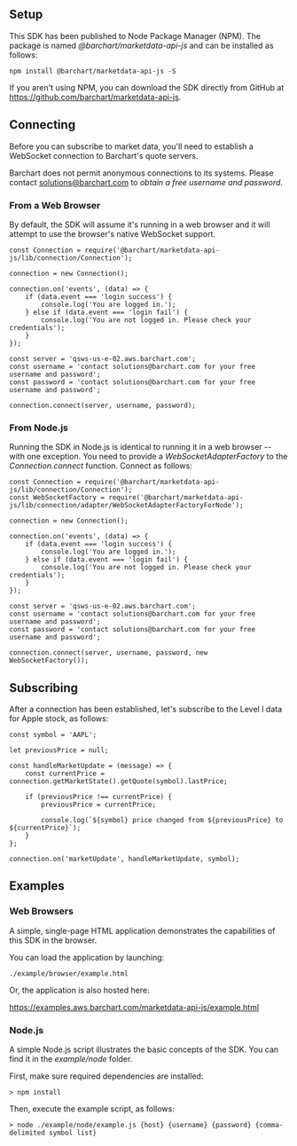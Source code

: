 ## Setup

This SDK has been published to Node Package Manager (NPM). The package is named *@barchart/marketdata-api-js* and can be installed as follows:

	npm install @barchart/marketdata-api-js -S

If you aren't using NPM, you can download the SDK directly from GitHub at https://github.com/barchart/marketdata-api-js.

## Connecting

Before you can subscribe to market data, you'll need to establish a WebSocket connection to Barchart's quote servers.

Barchart does not permit anonymous connections to its systems. Please contact solutions@barchart.com to *obtain a free username and password*.

### From a Web Browser

By default, the SDK will assume it's running in a web browser and it will attempt to use the browser's native WebSocket support.

	const Connection = require('@barchart/marketdata-api-js/lib/connection/Connection');

	connection = new Connection();

	connection.on('events', (data) => {
		if (data.event === 'login success') {
			console.log('You are logged in.');
		} else if (data.event === 'login fail') {
			console.log('You are not logged in. Please check your credentials');
		}
	});

	const server = 'qsws-us-e-02.aws.barchart.com';
	const username = 'contact solutions@barchart.com for your free username and password';
	const password = 'contact solutions@barchart.com for your free username and password';

	connection.connect(server, username, password);

### From Node.js

Running the SDK in Node.js is identical to running it in a web browser -- with one exception. You need to provide a *WebSocketAdapterFactory* to the *Connection.connect* function. Connect as follows:

	const Connection = require('@barchart/marketdata-api-js/lib/connection/Connection');
	const WebSocketFactory = require('@barchart/marketdata-api-js/lib/connection/adapter/WebSocketAdapterFactoryForNode');

	connection = new Connection();

	connection.on('events', (data) => {
		if (data.event === 'login success') {
			console.log('You are logged in.');
		} else if (data.event === 'login fail') {
			console.log('You are not logged in. Please check your credentials');
		}
	});

	const server = 'qsws-us-e-02.aws.barchart.com';
	const username = 'contact solutions@barchart.com for your free username and password';
	const password = 'contact solutions@barchart.com for your free username and password';

	connection.connect(server, username, password, new WebSocketFactory());

## Subscribing

After a connection has been established, let's subscribe to the Level I data for Apple stock, as follows:

	const symbol = 'AAPL';

	let previousPrice = null;

	const handleMarketUpdate = (message) => {
		const currentPrice = connection.getMarketState().getQuote(symbol).lastPrice;
	
		if (previousPrice !== currentPrice) {
			previousPrice = currentPrice;
	
			console.log(`${symbol} price changed from ${previousPrice} to ${currentPrice}`);
		}
	};
	
	connection.on('marketUpdate', handleMarketUpdate, symbol);

## Examples

### Web Browsers

A simple, single-page HTML application demonstrates the capabilities of this SDK in the browser.

You can load the application by launching:

	./example/browser/example.html

Or, the application is also hosted here:

https://examples.aws.barchart.com/marketdata-api-js/example.html

### Node.js

A simple Node.js script illustrates the basic concepts of the SDK. You can find it in the *example/node* folder.

First, make sure required dependencies are installed:

	> npm install

Then, execute the example script, as follows:

	> node ./example/node/example.js {host} {username} {password} {comma-delimited symbol list}
